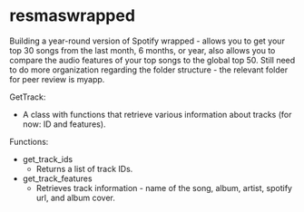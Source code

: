 # resmaswrapped

Building a year-round version of Spotify wrapped - allows you to get your top 30 songs from the last month, 6 months, or year, also allows you to compare the audio features of your top songs to the global top 50. Still need to do more organization regarding the folder structure - the relevant folder for peer review is myapp.

GetTrack:
- A class with functions that retrieve various information about tracks (for now: ID and features).

Functions:
- get_track_ids
  - Returns a list of track IDs.
- get_track_features
  - Retrieves track information - name of the song, album, artist, spotify url, and album cover.
